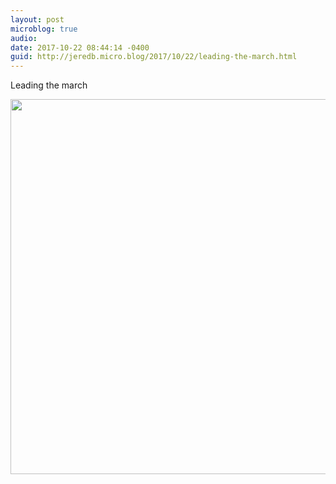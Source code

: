 ```yaml
---
layout: post
microblog: true
audio: 
date: 2017-10-22 08:44:14 -0400
guid: http://jeredb.micro.blog/2017/10/22/leading-the-march.html
---
```

Leading the march

<img src="http://micro.jeredb.com/uploads/2018/ad6a7fadc5.jpg" width="600" height="600" />

